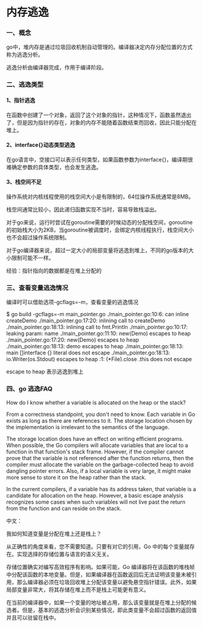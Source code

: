 # 内存逃逸

### 一、概念

go中，堆内存是通过垃圾回收机制自动管理的。编译器决定内存分配位置的方式称为逃逸分析。

逃逸分析由编译器完成，作用于编译阶段。

### 二、逃逸类型

#### 1、指针逃逸

在函数中创建了一个对象，返回了这个对象的指针，这种情况下，函数虽然退出了，但是因为指针的存在，对象的内存不能随着函数结束而回收，因此只能分配在堆上。

#### 2、interface{}动态类型逃逸

在go语言中，空接口可以表示任何类型，如果函数参数为interface{}，编译期很难确定参数的具体类型，也会发生逃逸。

#### 3、栈空间不足

操作系统对内核线程使用的栈空间大小是有限制的，64位操作系统通常是8MB。

栈空间通常比较小，因此递归函数实现不当时，容易导致栈溢出。

对于go来说，运行时尝试在goroutine需要的时候动态的分配栈空间，goroutine的初始栈大小为2KB，当goroutine被调度时，会绑定内核线程执行，栈空间大小也不会超过操作系统限制。

对于go编译器来说，超过一定大小的局部变量将逃逸到堆上，不同的go版本的大小限制可能不一样。

经验：指针指向的数据都是在堆上分配的

### 三、查看变量逃逸情况

编译时可以借助选项-gcflags=-m，查看变量的逃逸情况

$ go build -gcflags=-m main_pointer.go 
./main_pointer.go:10:6: can inline createDemo
./main_pointer.go:17:20: inlining call to createDemo
./main_pointer.go:18:13: inlining call to fmt.Println
./main_pointer.go:10:17: leaking param: name
./main_pointer.go:11:10: new(Demo) escapes to heap
./main_pointer.go:17:20: new(Demo) escapes to heap
./main_pointer.go:18:13: demo escapes to heap
./main_pointer.go:18:13: main []interface {} literal does not escape
./main_pointer.go:18:13: io.Writer(os.Stdout) escapes to heap
<autogenerated>:1: (*File).close .this does not escape

escape to heap 表示逃逸到堆上

### 四、go 逃逸FAQ

How do I know whether a variable is allocated on the heap or the stack?

From a correctness standpoint, you don't need to know. Each variable in Go exists as long as there are references to it. The storage location chosen by the implementation is irrelevant to the semantics of the language.

The storage location does have an effect on writing efficient programs. When possible, the Go compilers will allocate variables that are local to a function in that function's stack frame. However, if the compiler cannot prove that the variable is not referenced after the function returns, then the compiler must allocate the variable on the garbage-collected heap to avoid dangling pointer errors. Also, if a local variable is very large, it might make more sense to store it on the heap rather than the stack.

In the current compilers, if a variable has its address taken, that variable is a candidate for allocation on the heap. However, a basic escape analysis recognizes some cases when such variables will not live past the return from the function and can reside on the stack.

中文：

我如何知道变量是分配在堆上还是栈上？

从正确性的角度来看，您不需要知道。只要有对它的引用，Go 中的每个变量就存在。实现选择的存储位置与语言的语义无关。

存储位置确实对编写高效程序有影响。如果可能，Go 编译器将在该函数的堆栈帧中分配该函数的本地变量。但是，如果编译器在函数返回后无法证明该变量未被引用，那么编译器必须在垃圾回收堆上分配该变量以避免悬空指针错误。此外，如果局部变量非常大，将其存储在堆上而不是栈上可能更有意义。

在当前的编译器中，如果一个变量的地址被占用，那么该变量就是在堆上分配的候选者。但是，基本的逃逸分析会识别某些情况，即此类变量不会超过函数的返回值并且可以驻留在栈中。
